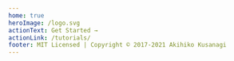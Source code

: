 ```yaml
---
home: true
heroImage: /logo.svg
actionText: Get Started →
actionLink: /tutorials/
footer: MIT Licensed | Copyright © 2017-2021 Akihiko Kusanagi
---
```

